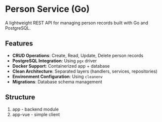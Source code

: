 # Person Service (Go)

A lightweight REST API for managing person records built with Go and PostgreSQL.

## Features

- **CRUD Operations**: Create, Read, Update, Delete person records
- **PostgreSQL Integration**: Using `pgx` driver
- **Docker Support**: Containerized app + database
- **Clean Architecture**: Separated layers (handlers, services, repositories)
- **Environment Configuration**: Using `cleanenv`
- **Migrations**: Database schema management

## Structure

1. app - backend module
2. app-vue - simple client